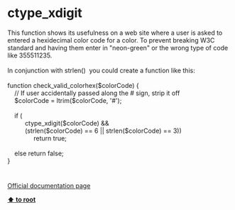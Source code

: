 # ctype_xdigit




<div class="phpcode"><span class="html">
This function shows its usefulness on a web site where a user is asked to entered a hexidecimal color code for a color. To prevent breaking W3C standard and having them enter in &quot;neon-green&quot; or the wrong type of code like 355511235.<br><br>In conjunction with strlen()&#xA0; you could create a function like this:<br><br>function check_valid_colorhex($colorCode) {<br>&#xA0; &#xA0; // If user accidentally passed along the # sign, strip it off<br>&#xA0; &#xA0; $colorCode = ltrim($colorCode, &apos;#&apos;);<br><br>&#xA0; &#xA0; if (<br>&#xA0; &#xA0; &#xA0; &#xA0; &#xA0; ctype_xdigit($colorCode) &amp;&amp;<br>&#xA0; &#xA0; &#xA0; &#xA0; &#xA0; (strlen($colorCode) == 6 || strlen($colorCode) == 3))<br>&#xA0; &#xA0; &#xA0; &#xA0; &#xA0; &#xA0; &#xA0;&#xA0; return true;<br><br>&#xA0; &#xA0; else return false;<br>}</span>
</div>
  

#

[Official documentation page](https://www.php.net/manual/en/function.ctype-xdigit.php)

**[⬆ to root](/)**